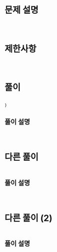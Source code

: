 # 문제 설명
## 

<br>

# 제한사항
## 
## 
## 
## 

<br>

# 풀이

```js

}
```
## 풀이 설명
### 

<br>

# 다른 풀이 

```js


```
## 풀이 설명
### 

<br>

# 다른 풀이 (2)

```js

```
## 풀이 설명
### 